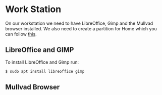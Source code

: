 # Work Station

On our workstation we need to have LibreOffice, Gimp and the Mullvad browser installed. We also need to create a partition for Home which you can follow [this](./HOME.md).

## LibreOffice and GIMP

To install LibreOffice and Gimp run:

```bash
$ sudo apt install libreoffice gimp
```

## Mullvad Browser



